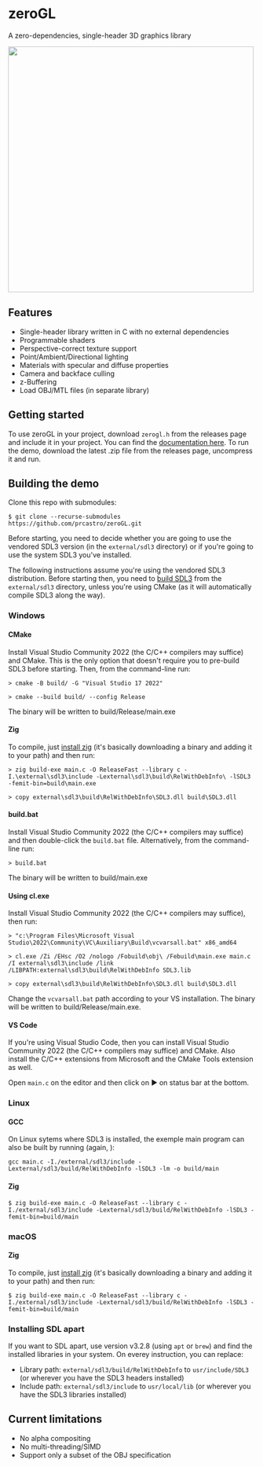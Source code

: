 # zeroGL
A zero-dependencies, single-header 3D graphics library

<img src="./docs/img/rasterizer.gif" width="500">

## Features

* Single-header library written in C with no external dependencies
* Programmable shaders
* Perspective-correct texture support
* Point/Ambient/Directional lighting
* Materials with specular and diffuse properties
* Camera and backface culling
* z-Buffering
* Load OBJ/MTL files (in separate library)

## Getting started

To use zeroGL in your project, download `zerogl.h` from the releases page and include it in your project. You can find the [documentation here](prcastro.github.io/zeroGL/). To run the demo, download the latest .zip file from the releases page, uncompress it and run.

## Building the demo

Clone this repo with submodules:

```console
$ git clone --recurse-submodules https://github.com/prcastro/zeroGL.git
```

Before starting, you need to decide whether you are going to use the vendored SDL3 version (in the `external/sdl3` directory) or if you're going to use the system SDL3 you've installed.

The following instructions assume you're using the vendored SDL3 distribution. Before starting then, you need to [build SDL3](https://github.com/libsdl-org/SDL/blob/main/docs/README-cmake.md) from the `external/sdl3` directory, unless you're using CMake (as it will automatically compile SDL3 along the way).


### Windows

#### CMake
Install Visual Studio Community 2022 (the C/C++ compilers may suffice) and CMake. This is the only option that doesn't require you to pre-build SDL3 before starting. Then, from the command-line run:

```console
> cmake -B build/ -G "Visual Studio 17 2022"

> cmake --build build/ --config Release
```

The binary will be written to build/Release/main.exe

#### Zig

To compile, just [install zig](https://ziglang.org/learn/getting-started/#installing-zig) (it's basically downloading a binary and adding it to your path) and then run:

```console
> zig build-exe main.c -O ReleaseFast --library c -I.\external\sdl3\include -Lexternal\sdl3\build\RelWithDebInfo\ -lSDL3 -femit-bin=build\main.exe

> copy external\sdl3\build\RelWithDebInfo\SDL3.dll build\SDL3.dll
```

#### build.bat
Install Visual Studio Community 2022 (the C/C++ compilers may suffice) and then double-click the `build.bat` file. Alternatively, from the command-line run:

```console
> build.bat
```

The binary will be written to build/main.exe


#### Using cl.exe
Install Visual Studio Community 2022 (the C/C++ compilers may suffice), then run:

```console
> "c:\Program Files\Microsoft Visual Studio\2022\Community\VC\Auxiliary\Build\vcvarsall.bat" x86_amd64

> cl.exe /Zi /EHsc /O2 /nologo /Fobuild\obj\ /Febuild\main.exe main.c /I external\sdl3\include /link /LIBPATH:external\sdl3\build\RelWithDebInfo SDL3.lib

> copy external\sdl3\build\RelWithDebInfo\SDL3.dll build\SDL3.dll
```

Change the `vcvarsall.bat` path according to your VS installation. The binary will be written to build/Release/main.exe.

#### VS Code
If you're using Visual Studio Code, then you can install Visual Studio Community 2022 (the C/C++ compilers may suffice) and CMake. Also install the C/C++ extensions from Microsoft and the CMake Tools extension as well.

Open `main.c` on the editor and then click on ▶ on status bar at the bottom.

### Linux

#### GCC

On Linux sytems where SDL3 is installed, the exemple main program can also be built by running (again, ):

```console
gcc main.c -I./external/sdl3/include -Lexternal/sdl3/build/RelWithDebInfo -lSDL3 -lm -o build/main
```

#### Zig

```console
$ zig build-exe main.c -O ReleaseFast --library c -I./external/sdl3/include -Lexternal/sdl3/build/RelWithDebInfo -lSDL3 -femit-bin=build/main
```

### macOS

#### Zig

To compile, just [install zig](https://ziglang.org/learn/getting-started/#installing-zig) (it's basically downloading a binary and adding it to your path) and then run:

```console
$ zig build-exe main.c -O ReleaseFast --library c -I./external/sdl3/include -Lexternal/sdl3/build/RelWithDebInfo -lSDL3 -femit-bin=build/main
```

### Installing SDL apart

If you want to SDL apart, use version v3.2.8 (using `apt` or `brew`) and find the installed libraries in your system. On everey instruction, you can replace:

* Library path: `external/sdl3/build/RelWithDebInfo` to `usr/include/SDL3` (or wherever you have the SDL3 headers installed)
* Include path: `external/sdl3/include` to `usr/local/lib` (or wherever you have the SDL3 libraries installed)

## Current limitations

* No alpha compositing
* No multi-threading/SIMD
* Support only a subset of the OBJ specification
